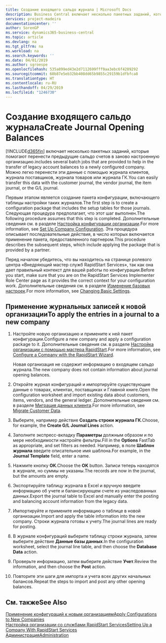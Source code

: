 ```yaml
---
title: Создание входящего сальдо журнала | Microsoft Docs
description: Business Central включает несколько пакетных заданий, которые помогают перенести предыдущие сальдо счетов в заново настроенную организацию. Можно легко перенести эти данные с помощью учета в журналах.
services: project-madeira
documentationcenter: ''
author: SorenGP
ms.service: dynamics365-business-central
ms.topic: article
ms.devlang: na
ms.tgt_pltfrm: na
ms.workload: na
ms.search.keywords: ''
ms.date: 04/01/2019
ms.author: sgroespe
ms.openlocfilehash: 535a899ed43e2d7112699fff9aa3ebc6f4289292
ms.sourcegitcommit: 60b87e5eb32bb408dd65b9855c29159b1dfbfca8
ms.translationtype: HT
ms.contentlocale: ru-RU
ms.lasthandoff: 04/29/2019
ms.locfileid: "1246730"
---
```

# <a name="create-journal-opening-balances"></a><span data-ttu-id="dfb53-104">Создание входящего сальдо журнала</span><span class="sxs-lookup"><span data-stu-id="dfb53-104">Create Journal Opening Balances</span></span>
[!INCLUDE[d365fin](includes/d365fin_md.md)] <span data-ttu-id="dfb53-105">включает несколько пакетных заданий, которые помогают перенести предыдущие сальдо счетов в заново настроенную организацию.</span><span class="sxs-lookup"><span data-stu-id="dfb53-105">includes several batch jobs that are provided to help in the transfer of legacy account balances to a newly configured company.</span></span> <span data-ttu-id="dfb53-106">Можно легко перенести эти данные с помощью журнала клиентов, журнала поставщиков, журнала товаров или журнала ГК.</span><span class="sxs-lookup"><span data-stu-id="dfb53-106">You can easily transfer this data with the customer journal, the vendor journal, the item journal, or the G/L journal.</span></span>

<span data-ttu-id="dfb53-107">Первым этапом является создание пакета конфигурации, включающего таблицы настройки таких журналов.</span><span class="sxs-lookup"><span data-stu-id="dfb53-107">The first step is to create a configuration package that includes the setup tables for those journals.</span></span> <span data-ttu-id="dfb53-108">Следующая процедура предполагает, что этот шаг выполнен.</span><span class="sxs-lookup"><span data-stu-id="dfb53-108">The following procedure assumes that this step is completed.</span></span> <span data-ttu-id="dfb53-109">Дополнительные сведения см. в разделе [Настройка конфигурации организации](admin-set-up-company-configuration.md).</span><span class="sxs-lookup"><span data-stu-id="dfb53-109">For more information, see [Set Up Company Configuration](admin-set-up-company-configuration.md).</span></span> <span data-ttu-id="dfb53-110">Эта процедура описывает последовательные действия, в число которых включается применение пакета, предоставленного партнером.</span><span class="sxs-lookup"><span data-stu-id="dfb53-110">This procedure describes the subsequent steps, which include applying the package that is provided by a partner.</span></span>  

<span data-ttu-id="dfb53-111">Перед началом убедитесь, что вы находитесь на странице ролевого центра «Внедряющий мастер служб RapidStart Services», так как она дает правильный контекст для вашей работы по конфигурации.</span><span class="sxs-lookup"><span data-stu-id="dfb53-111">Before you start, make sure that you are on the RapidStart Services Implementer Role Center page as it provides the correct context for your configuration work.</span></span> <span data-ttu-id="dfb53-112">Дополнительные сведения см. в разделе [Изменение базовых настроек](ui-change-basic-settings.md).</span><span class="sxs-lookup"><span data-stu-id="dfb53-112">For more information, see [Changing Basic Settings](ui-change-basic-settings.md).</span></span>

## <a name="to-apply-the-entries-in-a-journal-to-a-new-company"></a><span data-ttu-id="dfb53-113">Применение журнальных записей к новой организации</span><span class="sxs-lookup"><span data-stu-id="dfb53-113">To apply the entries in a journal to a new company</span></span>  
1. <span data-ttu-id="dfb53-114">Настройте новую организацию и примените к ней пакет конфигурации.</span><span class="sxs-lookup"><span data-stu-id="dfb53-114">Configure a new company and apply a configuration package to it.</span></span> <span data-ttu-id="dfb53-115">Дополнительные сведения см. в разделе [Настройка организации с помощью мастера RapidStart](admin-how-to-configure-a-company-with-the-rapidstart-wizard.md).</span><span class="sxs-lookup"><span data-stu-id="dfb53-115">For more information, see [Configure a Company with the RapidStart Wizard](admin-how-to-configure-a-company-with-the-rapidstart-wizard.md).</span></span>  

    <span data-ttu-id="dfb53-116">Новая организация не содержит информацию о входящем сальдо журнала.</span><span class="sxs-lookup"><span data-stu-id="dfb53-116">The new company does not contain information about journal opening balances.</span></span>  

2. <span data-ttu-id="dfb53-117">Откройте журнал конфигураций и импортируйте существующие данные о товарах, клиентах, поставщиках и Главной книге.</span><span class="sxs-lookup"><span data-stu-id="dfb53-117">Open the configuration worksheet and import existing data about customers, items, vendors, and the general ledger.</span></span> <span data-ttu-id="dfb53-118">Дополнительные сведения см. в разделе [Миграция данных клиента](admin-migrate-customer-data.md).</span><span class="sxs-lookup"><span data-stu-id="dfb53-118">For more information, see [Migrate Customer Data](admin-migrate-customer-data.md).</span></span>  
3. <span data-ttu-id="dfb53-119">Выберите, например действие **Создать строки журнала ГК**.</span><span class="sxs-lookup"><span data-stu-id="dfb53-119">Choose, for example, the **Create G/L Journal Lines** action.</span></span>  
4. <span data-ttu-id="dfb53-120">Заполните экспресс-вкладку **Параметры** должным образом и по мере необходимости настройте фильтры.</span><span class="sxs-lookup"><span data-stu-id="dfb53-120">Fill in the **Options** FastTab as appropriate, and set filters as needed.</span></span> <span data-ttu-id="dfb53-121">Например, в поле **Шаблон журнала** введите описательное имя шаблона.</span><span class="sxs-lookup"><span data-stu-id="dfb53-121">For example, in the **Journal Template** field, enter a name.</span></span>  
5. <span data-ttu-id="dfb53-122">Нажмите кнопку **ОК**.</span><span class="sxs-lookup"><span data-stu-id="dfb53-122">Choose the **OK** button.</span></span> <span data-ttu-id="dfb53-123">Записи теперь находятся в журнале, но суммы не указаны.</span><span class="sxs-lookup"><span data-stu-id="dfb53-123">The records are now in the journal, but the amounts are empty.</span></span>  
6. <span data-ttu-id="dfb53-124">Экспортируйте таблицу журнала в Excel и вручную введите информацию об учете и балансирующем счете из унаследованных данных.</span><span class="sxs-lookup"><span data-stu-id="dfb53-124">Export the journal table to Excel and manually enter the posting and balancing account information from the legacy data.</span></span>
7. <span data-ttu-id="dfb53-125">Импортируйте и примените информацию о таблице в новой организации.</span><span class="sxs-lookup"><span data-stu-id="dfb53-125">Import and apply the table information into the new company.</span></span> <span data-ttu-id="dfb53-126">Строки журнала готовы к учету.</span><span class="sxs-lookup"><span data-stu-id="dfb53-126">The journal lines are ready for posting.</span></span>  
8. <span data-ttu-id="dfb53-127">В журнале конфигураций выберите таблицу строки журнала, затем выберите действие **Данные базы данных**.</span><span class="sxs-lookup"><span data-stu-id="dfb53-127">In the configuration worksheet, select the journal line table, and then choose the **Database Data** action.</span></span>  
9. <span data-ttu-id="dfb53-128">Проверьте информацию, затем выберите действие **Учет**.</span><span class="sxs-lookup"><span data-stu-id="dfb53-128">Review the information, and then choose the **Post** action.</span></span>  
10. <span data-ttu-id="dfb53-129">Повторите эти шаги для импорта и учета всех других начальных балансов.</span><span class="sxs-lookup"><span data-stu-id="dfb53-129">Repeat the steps to import and post any other opening balances.</span></span>  

## <a name="see-also"></a><span data-ttu-id="dfb53-130">См. также</span><span class="sxs-lookup"><span data-stu-id="dfb53-130">See Also</span></span>  
[<span data-ttu-id="dfb53-131">Применение конфигураций к новым организациям</span><span class="sxs-lookup"><span data-stu-id="dfb53-131">Apply Configurations to New Companies</span></span>](admin-apply-configuration-to-new-companies.md)  
[<span data-ttu-id="dfb53-132">Настройка организации со службами RapidStart Services</span><span class="sxs-lookup"><span data-stu-id="dfb53-132">Setting Up a Company With RapidStart Services</span></span>](admin-set-up-a-company-with-rapidstart.md)  
[<span data-ttu-id="dfb53-133">Администрация</span><span class="sxs-lookup"><span data-stu-id="dfb53-133">Administration</span></span>](admin-setup-and-administration.md)
